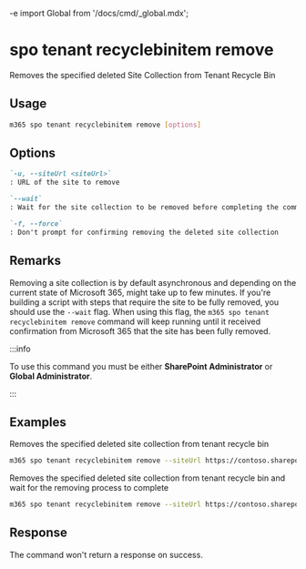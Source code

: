 -e <!-- DISCLAIMER: All secrets, passwords, and sensitive values in this document are examples only and not real credentials. -->
import Global from '/docs/cmd/_global.mdx';

# spo tenant recyclebinitem remove

Removes the specified deleted Site Collection from Tenant Recycle Bin

## Usage

```sh
m365 spo tenant recyclebinitem remove [options]
```

## Options

```md definition-list
`-u, --siteUrl <siteUrl>`
: URL of the site to remove

`--wait`
: Wait for the site collection to be removed before completing the command

`-f, --force`
: Don't prompt for confirming removing the deleted site collection
```

<Global />

## Remarks

Removing a site collection is by default asynchronous and depending on the current state of Microsoft 365, might take up to few minutes. If you're building a script with steps that require the site to be fully removed, you should use the `--wait` flag. When using this flag, the `m365 spo tenant recyclebinitem remove` command will keep running until it received confirmation from Microsoft 365 that the site has been fully removed.

:::info

To use this command you must be either **SharePoint Administrator** or **Global Administrator**.

:::
    
## Examples

Removes the specified deleted site collection from tenant recycle bin

```sh
m365 spo tenant recyclebinitem remove --siteUrl https://contoso.sharepoint.com/sites/team
```

Removes the specified deleted site collection from tenant recycle bin and wait for the removing process to complete

```sh
m365 spo tenant recyclebinitem remove --siteUrl https://contoso.sharepoint.com/sites/team --wait
```

## Response

The command won't return a response on success.
